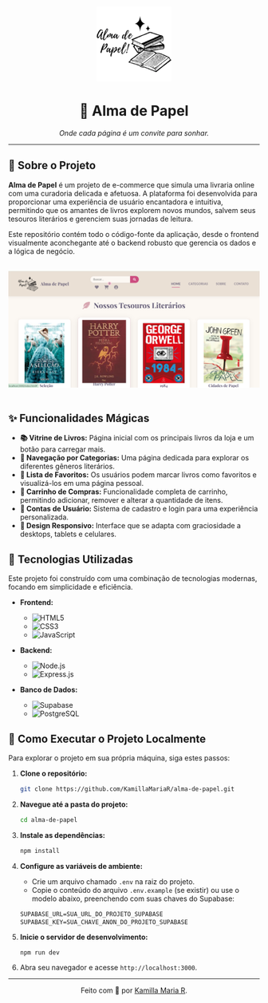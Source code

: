<div align="center">
  <img src="https://github.com/KamillaMariaR/alma-de-papel/blob/main/public/imagens/-1100493983.png?raw=true" alt="Logo Alma de Papel" width="150"/>
  <h1>📖 Alma de Papel</h1>
  <p><em>Onde cada página é um convite para sonhar.</em></p>
</div>

---

## 📜 Sobre o Projeto

**Alma de Papel** é um projeto de e-commerce que simula uma livraria online com uma curadoria delicada e afetuosa. A plataforma foi desenvolvida para proporcionar uma experiência de usuário encantadora e intuitiva, permitindo que os amantes de livros explorem novos mundos, salvem seus tesouros literários e gerenciem suas jornadas de leitura.

Este repositório contém todo o código-fonte da aplicação, desde o frontend visualmente aconchegante até o backend robusto que gerencia os dados e a lógica de negócio.

<br>

<div align="center">
  <img src="https://github.com/KamillaMariaR/alma-de-papel/blob/main/public/imagens/readme-screenshot.png?raw=true" alt="Screenshot da página inicial do Alma de Papel" width="700"/>
</div>

<br>

## ✨ Funcionalidades Mágicas

*   **📚 Vitrine de Livros:** Página inicial com os principais livros da loja e um botão para carregar mais.
*   **🧭 Navegação por Categorias:** Uma página dedicada para explorar os diferentes gêneros literários.
*   **💖 Lista de Favoritos:** Os usuários podem marcar livros como favoritos e visualizá-los em uma página pessoal.
*   **🛒 Carrinho de Compras:** Funcionalidade completa de carrinho, permitindo adicionar, remover e alterar a quantidade de itens.
*   **👤 Contas de Usuário:** Sistema de cadastro e login para uma experiência personalizada.
*   **📱 Design Responsivo:** Interface que se adapta com graciosidade a desktops, tablets e celulares.

## 🚀 Tecnologias Utilizadas

Este projeto foi construído com uma combinação de tecnologias modernas, focando em simplicidade e eficiência.

*   **Frontend:**
    *   <img src="https://img.shields.io/badge/HTML5-E34F26?style=for-the-badge&logo=html5&logoColor=white" alt="HTML5">
    *   <img src="https://img.shields.io/badge/CSS3-1572B6?style=for-the-badge&logo=css3&logoColor=white" alt="CSS3">
    *   <img src="https://img.shields.io/badge/JavaScript-F7DF1E?style=for-the-badge&logo=javascript&logoColor=black" alt="JavaScript">

*   **Backend:**
    *   <img src="https://img.shields.io/badge/Node.js-339933?style=for-the-badge&logo=nodedotjs&logoColor=white" alt="Node.js">
    *   <img src="https://img.shields.io/badge/Express.js-000000?style=for-the-badge&logo=express&logoColor=white" alt="Express.js">

*   **Banco de Dados:**
    *   <img src="https://img.shields.io/badge/Supabase-3ECF8E?style=for-the-badge&logo=supabase&logoColor=white" alt="Supabase">
    *   <img src="https://img.shields.io/badge/PostgreSQL-4169E1?style=for-the-badge&logo=postgresql&logoColor=white" alt="PostgreSQL">

## 🔧 Como Executar o Projeto Localmente

Para explorar o projeto em sua própria máquina, siga estes passos:

1.  **Clone o repositório:**
    ```bash
    git clone https://github.com/KamillaMariaR/alma-de-papel.git
    ```

2.  **Navegue até a pasta do projeto:**
    ```bash
    cd alma-de-papel
    ```

3.  **Instale as dependências:**
    ```bash
    npm install
    ```

4.  **Configure as variáveis de ambiente:**
    *   Crie um arquivo chamado `.env` na raiz do projeto.
    *   Copie o conteúdo do arquivo `.env.example` (se existir) ou use o modelo abaixo, preenchendo com suas chaves do Supabase:
    ```
    SUPABASE_URL=SUA_URL_DO_PROJETO_SUPABASE
    SUPABASE_KEY=SUA_CHAVE_ANON_DO_PROJETO_SUPABASE
    ```

5.  **Inicie o servidor de desenvolvimento:**
    ```bash
    npm run dev
    ```

6.  Abra seu navegador e acesse `http://localhost:3000`.

---

<p align="center">
  Feito com 💖 por <a href="https://github.com/KamillaMariaR">Kamilla Maria R</a>.
</p>

